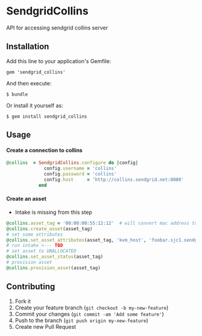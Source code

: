 # SendgridCollins

API for accessing sendgrid collins server

## Installation

Add this line to your application's Gemfile:

    gem 'sendgrid_collins'

And then execute:

    $ bundle

Or install it yourself as:

    $ gem install sendgrid_collins

## Usage

#### Create a connection to collins
```ruby
@collins  = SendgridCollins.configure do |config|
              config.username = 'collins'
              config.password = 'collins'
              config.host     = 'http://collins.sendgrid.net:8080'
            end
```


#### Create an asset
* Intake is missing from this step

```ruby
@collins.asset_tag = '00:00:00:55:12:12'  # will convert mac address to asset tag
@collins.create_asset(asset_tag)
# set some attributes
@collins.set_asset_attributes(asset_tag, 'kvm_host', 'foobar.sjc1.sendgrid.net')
# run intake <--- TBD
# set asset to UNALLOCATED
@collins.set_asset_status(asset_tag)
# provision asset
@collins.provision_asset(asset_tag)
```

## Contributing

1. Fork it
2. Create your feature branch (`git checkout -b my-new-feature`)
3. Commit your changes (`git commit -am 'Add some feature'`)
4. Push to the branch (`git push origin my-new-feature`)
5. Create new Pull Request
